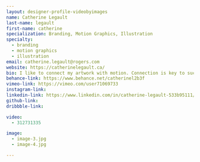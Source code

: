 ```yaml
---
layout: designer-profile-videobyimages
name: Catherine Legault
last-name: legault
first-name: catherine
specialization: Branding, Motion Graphics, Illustration
specialty:
  - branding
  - motion graphics
  - illustration
email: catherine.legault@rogers.com
website: https://catherinelegault.ca/
bio: I like to connect my artwork with motion. Connection is key to success in the real world and digital world.
behance-link: https://www.behance.net/catherinel2b3f
vimeo-link: https://vimeo.com/user71069733
instagram-link:
linkedin-link: https://www.linkedin.com/in/catherine-legault-533b95111/
github-link:
dribbble-link:

video:
  - 312731335

image:
  - image-3.jpg
  - image-4.jpg

---
```

